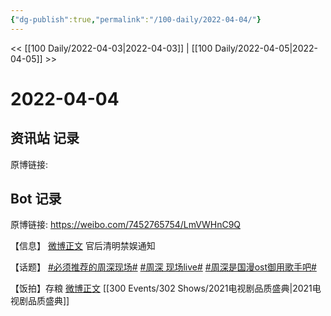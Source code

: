 ```yaml
---
{"dg-publish":true,"permalink":"/100-daily/2022-04-04/"}
---
```


<< [[100 Daily/2022-04-03\|2022-04-03]] | [[100 Daily/2022-04-05\|2022-04-05]] >>
# 2022-04-04

## 资讯站 记录

原博链接:

## Bot 记录

原博链接: https://weibo.com/7452765754/LmVWHnC9Q

【信息】
[微博正文](https://weibo.com/detail/4754650492047206) 官后清明禁娱通知

【话题】
[#必须推荐的周深现场#](https://s.weibo.com/weibo?q=%23%E5%BF%85%E9%A1%BB%E6%8E%A8%E8%8D%90%E7%9A%84%E5%91%A8%E6%B7%B1%E7%8E%B0%E5%9C%BA%23)
[#周深 现场live#](https://s.weibo.com/weibo?q=%23%E5%91%A8%E6%B7%B1%20%E7%8E%B0%E5%9C%BAlive%23)
[#周深是国漫ost御用歌手吧#](https://s.weibo.com/weibo?q=%23%E5%91%A8%E6%B7%B1%E6%98%AF%E5%9B%BD%E6%BC%ABost%E5%BE%A1%E7%94%A8%E6%AD%8C%E6%89%8B%E5%90%A7%23)

【饭拍】存粮
[微博正文](https://weibo.com/detail/4754364638692112) [[300 Events/302 Shows/2021电视剧品质盛典\|2021电视剧品质盛典]]
